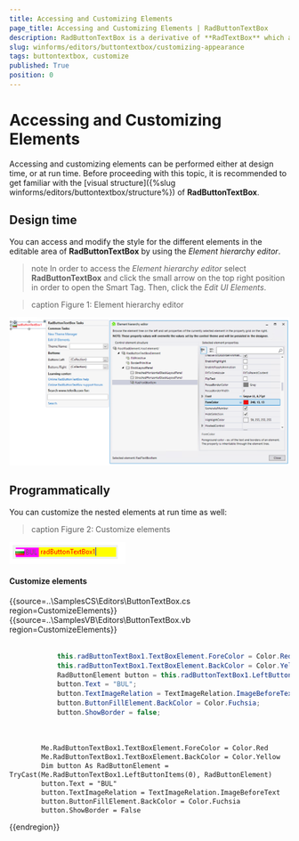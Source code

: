 ```yaml
---
title: Accessing and Customizing Elements
page_title: Accessing and Customizing Elements | RadButtonTextBox
description: RadButtonTextBox is a derivative of **RadTextBox** which allows you to embed easily button elements on the left or right side of the text box.
slug: winforms/editors/buttontextbox/customizing-appearance
tags: buttontextbox, customize
published: True
position: 0
---
```


# Accessing and Customizing Elements
 
Accessing and customizing elements can be performed either at design time, or at run time. Before proceeding with this topic, it is recommended to get familiar with the [visual structure]({%slug winforms/editors/buttontextbox/structure%}) of **RadButtonTextBox**.
      

## Design time

You can access and modify the style for the different elements in the editable area of **RadButtonTextBox** by using the *Element hierarchy editor*.

>note In order to access the *Element hierarchy editor* select **RadButtonTextBox** and click the small arrow on the top right position in order to open the Smart Tag. Then, click the *Edit UI Elements*.


>caption Figure 1: Element hierarchy editor

![editors-buttontextbox-customizing-elements 001](images/editors-buttontextbox-customizing-elements001.png)

## Programmatically

You can customize the nested elements at run time as well:

>caption Figure 2: Customize elements

![editors-buttontextbox-customizing-elements 002](images/editors-buttontextbox-customizing-elements002.png)

#### Customize elements 

{{source=..\SamplesCS\Editors\ButtonTextBox.cs region=CustomizeElements}} 
{{source=..\SamplesVB\Editors\ButtonTextBox.vb region=CustomizeElements}} 

````C#

            this.radButtonTextBox1.TextBoxElement.ForeColor = Color.Red;
            this.radButtonTextBox1.TextBoxElement.BackColor = Color.Yellow;
            RadButtonElement button = this.radButtonTextBox1.LeftButtonItems[0] as RadButtonElement;
            button.Text = "BUL";
            button.TextImageRelation = TextImageRelation.ImageBeforeText;
            button.ButtonFillElement.BackColor = Color.Fuchsia;
            button.ShowBorder = false;                      
           

````
````VB.NET

        Me.RadButtonTextBox1.TextBoxElement.ForeColor = Color.Red
        Me.RadButtonTextBox1.TextBoxElement.BackColor = Color.Yellow
        Dim button As RadButtonElement = TryCast(Me.RadButtonTextBox1.LeftButtonItems(0), RadButtonElement)
        button.Text = "BUL"
        button.TextImageRelation = TextImageRelation.ImageBeforeText
        button.ButtonFillElement.BackColor = Color.Fuchsia
        button.ShowBorder = False

````

{{endregion}} 

